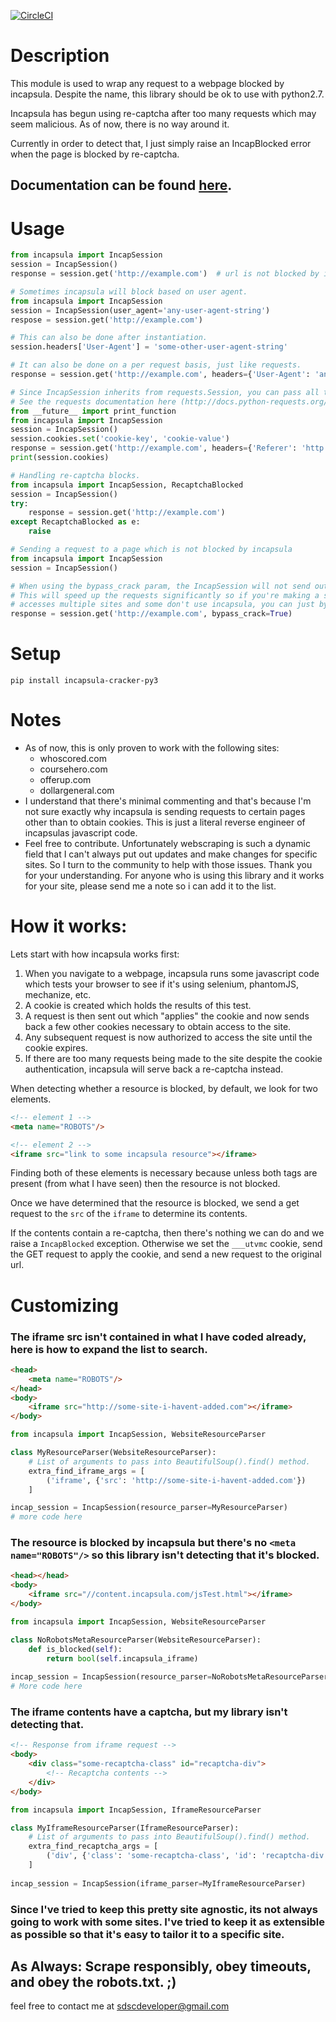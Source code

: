 [![CircleCI](https://circleci.com/gh/ziplokk1/incapsula-cracker-py3.svg?style=shield)](https://circleci.com/gh/ziplokk1/incapsula-cracker-py3)
# Description

This module is used to wrap any request to a webpage blocked by incapsula. Despite the name, this library should be ok to use with python2.7.

Incapsula has begun using re-captcha after too many requests which may seem malicious. As of now, there is no way around it.

Currently in order to detect that, I just simply raise an IncapBlocked error when the page is blocked by re-captcha.

## Documentation can be found [here](https://ziplokk1.github.io/incapsula-cracker-py3/).

# Usage

```python
from incapsula import IncapSession
session = IncapSession()
response = session.get('http://example.com')  # url is not blocked by incapsula
```

```python
# Sometimes incapsula will block based on user agent.
from incapsula import IncapSession
session = IncapSession(user_agent='any-user-agent-string')
respose = session.get('http://example.com')

# This can also be done after instantiation.
session.headers['User-Agent'] = 'some-other-user-agent-string'

# It can also be done on a per request basis, just like requests.
response = session.get('http://example.com', headers={'User-Agent': 'another-user-agent-string'})
```

```python
# Since IncapSession inherits from requests.Session, you can pass all the same arguments to it.
# See the requests documentation here (http://docs.python-requests.org/en/master/user/advanced/#session-objects)
from __future__ import print_function
from incapsula import IncapSession
session = IncapSession()
session.cookies.set('cookie-key', 'cookie-value')
response = session.get('http://example.com', headers={'Referer': 'http://other-example.com'})
print(session.cookies)
```

```python
# Handling re-captcha blocks.
from incapsula import IncapSession, RecaptchaBlocked
session = IncapSession()
try:
    response = session.get('http://example.com')
except RecaptchaBlocked as e:
    raise
```

```python
# Sending a request to a page which is not blocked by incapsula
from incapsula import IncapSession
session = IncapSession()

# When using the bypass_crack param, the IncapSession will not send out extra requests to bypass incapsula.
# This will speed up the requests significantly so if you're making a scraper which
# accesses multiple sites and some don't use incapsula, you can just bypass the crack.
response = session.get('http://example.com', bypass_crack=True)
```

# Setup

`pip install incapsula-cracker-py3`

# Notes

* As of now, this is only proven to work with the following sites:
  * whoscored.com
  * coursehero.com
  * offerup.com
  * dollargeneral.com
* I understand that there's minimal commenting and that's because I'm not sure exactly why incapsula is sending requests to certain pages other than to obtain cookies. This is just a literal reverse engineer of incapsulas javascript code.
* Feel free to contribute. Unfortunately webscraping is such a dynamic field that I can't always put out updates and make changes for specific sites. So I turn to the community to help with those issues. Thank you for your understanding. For anyone who is using this library and it works for your site, please send me a note so i can add it to the list.

# How it works:
Lets start with how incapsula works first:
1. When you navigate to a webpage, incapsula runs some javascript code which tests your browser to see if it's using selenium, phantomJS, mechanize, etc.
2. A cookie is created which holds the results of this test.
3. A request is then sent out which "applies" the cookie and now sends back a few other cookies necessary to obtain access to the site.
4. Any subsequent request is now authorized to access the site until the cookie expires.
5. If there are too many requests being made to the site despite the cookie authentication, incapsula will serve back a re-captcha instead.

When detecting whether a resource is blocked, by default, we look for two elements.

```html
<!-- element 1 -->
<meta name="ROBOTS"/>

<!-- element 2 -->
<iframe src="link to some incapsula resource"></iframe>
```

Finding both of these elements is necessary because unless both tags are present (from what I have seen) then the resource is not blocked.

Once we have determined that the resource is blocked, we send a get request to the `src` of the `iframe` to determine its contents.

If the contents contain a re-captcha, then there's nothing we can do and we raise a `IncapBlocked` exception. Otherwise we set the `___utvmc` cookie, send the GET request to apply the cookie, and send a new request to the original url.


# Customizing
### The iframe src isn't contained in what I have coded already, here is how to expand the list to search.
```html
<head>
    <meta name="ROBOTS"/>
</head>
<body>
    <iframe src="http://some-site-i-havent-added.com"></iframe>
</body>
```
```python
from incapsula import IncapSession, WebsiteResourceParser

class MyResourceParser(WebsiteResourceParser):
    # List of arguments to pass into BeautifulSoup().find() method.
    extra_find_iframe_args = [
        ('iframe', {'src': 'http://some-site-i-havent-added.com'})
    ]

incap_session = IncapSession(resource_parser=MyResourceParser)
# more code here
```
### The resource is blocked by incapsula but there's no `<meta name="ROBOTS"/>` so this library isn't detecting that it's blocked.
```html
<head></head>
<body>
    <iframe src="//content.incapsula.com/jsTest.html"></iframe>
</body>
```
```python
from incapsula import IncapSession, WebsiteResourceParser

class NoRobotsMetaResourceParser(WebsiteResourceParser):
    def is_blocked(self):
        return bool(self.incapsula_iframe)
        
incap_session = IncapSession(resource_parser=NoRobotsMetaResourceParser)
# More code here
```
### The iframe contents have a captcha, but my library isn't detecting that.
```html
<!-- Response from iframe request -->
<body>
    <div class="some-recaptcha-class" id="recaptcha-div">
        <!-- Recaptcha contents -->
    </div>
</body>
```
```python
from incapsula import IncapSession, IframeResourceParser

class MyIframeResourceParser(IframeResourceParser):
    # List of arguments to pass into BeautifulSoup().find() method.
    extra_find_recaptcha_args = [
        ('div', {'class': 'some-recaptcha-class', 'id': 'recaptcha-div'})
    ]
    
incap_session = IncapSession(iframe_parser=MyIframeResourceParser)
```
### Since I've tried to keep this pretty site agnostic, its not always going to work with some sites. I've tried to keep it as extensible as possible so that it's easy to tailor it to a specific site.

## As Always: Scrape responsibly, obey timeouts, and obey the robots.txt. ;)

feel free to contact me at sdscdeveloper@gmail.com
